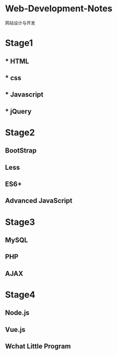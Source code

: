 # Web-Development-Notes
网站设计与开发

# Stage1
## * HTML
## * css
## * Javascript
## * jQuery

# Stage2
## BootStrap
## Less
## ES6+
## Advanced JavaScript

# Stage3
## MySQL
## PHP
## AJAX

# Stage4
## Node.js
## Vue.js
## Wchat Little Program
